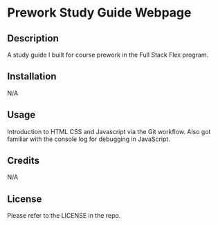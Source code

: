 # Prework Study Guide Webpage

## Description
A study guide I built for course prework in the Full Stack Flex program.

## Installation
N/A

## Usage
Introduction to HTML CSS and Javascript via the Git workflow. Also got familiar with the console log for debugging in JavaScript.

## Credits
N/A

## License
Please refer to the LICENSE in the repo.

